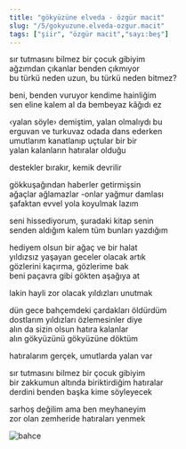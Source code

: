 ```yaml
---
title: "gökyüzüne elveda - özgür macit"
slug: "/5/gokyuzune.elveda-ozgur.macit"
tags: ["şiir", "özgür macit","sayı:beş"]
---
```


sır tutmasını bilmez bir çocuk gibiyim  
ağzımdan çıkanlar benden çıkmıyor\
bu türkü neden uzun, bu türkü neden bitmez?

beni, benden vuruyor kendime hainliğim\
sen eline kalem al da bembeyaz kâğıdı ez

‹yalan söyle› demiştim, yalan olmalıydı bu\
erguvan ve turkuvaz odada dans ederken\
umutlarım kanatlanıp uçtular bir bir\
yalan kalanların hatıralar olduğu

destekler bırakır, kemik devrilir

gökkuşağından haberler getirmişsin\
ağaçlar ağlamazlar -onlar yağmur damlası\
şafaktan evvel yola koyulmak lazım

seni hissediyorum, şuradaki kitap senin\
senden aldığım kalem tüm bunları yazdığım

hediyem olsun bir ağaç ve bir halat\
yıldızsız yaşayan geceler olacak artık\
gözlerini kaçırma, gözlerime bak\
beni paçavra gibi gökten aşağıya at

lakin hayli zor olacak yıldızları unutmak

dün gece bahçemdeki çardakları öldürdüm\
dostlarım yıldızları özlemesinler diye\
alın da sizin olsun hatıra kalanlar\
alın gökyüzünü gökyüzüne döktüm

hatıralarım gerçek, umutlarda yalan var

sır tutmasını bilmez bir çocuk gibiyim\
bir zakkumun altında biriktirdiğim hatıralar\
derdini benden başka kime söyleyecek

sarhoş değilim ama ben meyhaneyim\
zor olan zemheride hatıraları yenmek



![bahce](/img/bahce.jpg)
